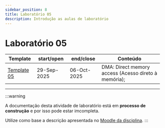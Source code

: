 ```yaml
---
sidebar_position: 8
title: Laboratório 05
description: Introdução as aulas de laboratório
---
```


# Laboratório 05

| Template                                               | start/open  | end/close   | Conteúdo                                             |
| ------------------------------------------------------ | ----------- | ----------- | ---------------------------------------------------- |
| [Template 05](https://github.com/ELT73A-LAB-TPL/LAB05) | 29-Sep-2025 | 06-Oct-2025 | DMA: Direct memory access (Acesso direto à memória); |

---

:::warning

A documentação desta atividade de laboratório está em **processo de construção** e por isso pode estar imcompleta.

Utilize como base a descrição apresentada no [Moodle da disciplina](https://moodle.utfpr.edu.br/course/view.php?id=29540).
:::
